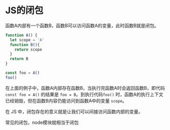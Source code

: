 # JS的闭包

函数A内部有一个函数B，函数B可以访问函数A的变量，此时函数B就是闭包。

```js
function A() {
  let scope = 'A'
  function B(){
    return scope
  }
  return B
}

const foo = A()
foo()
```

在上面的例子中，函数A内部存在函数B，当执行完函数A时会返回函数B，即代码 `const foo = A()` 的结果是 `foo = B`。到执行代码`foo()` 时，函数A的执行上下文已经销毁，但在函数B内容仍能访问到函数A中的变量 `scope`。

在 JS 中，闭包存在的意义就是让我们可以间接访问函数内部的变量。

常见的闭包，node模块就相当于闭包
